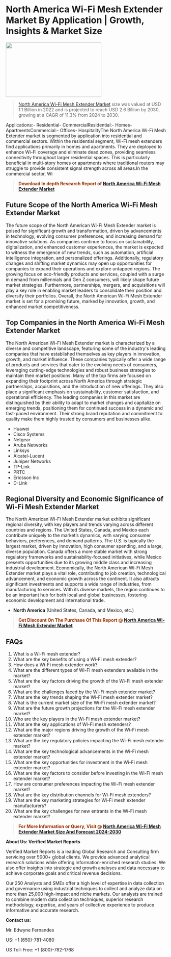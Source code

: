 <p><h1>North America Wi-Fi Mesh Extender Market By Application | Growth, Insights & Market Size</h1><p><img class="aligncenter size-medium wp-image-105565" src="https://ffe5etoiles.com/wp-content/uploads/2025/01/MST7-300x171.png" alt="" width="300" height="171" /></p><blockquote><p><a href="https://www.verifiedmarketreports.com/download-sample/?rid=219188&utm_source=Github-NA&utm_medium=378" target="_blank">North America Wi-Fi Mesh Extender Market</a> size was valued at USD 1.1 Billion in 2022 and is projected to reach USD 2.6 Billion by 2030, growing at a CAGR of 11.3% from 2024 to 2030.</p></blockquote>Applications:- Residential- CommercialResidential:- Homes- ApartmentsCommercial:- Offices- HospitalityThe North America Wi-Fi Mesh Extender market is segmented by application into residential and commercial sectors. Within the residential segment, Wi-Fi mesh extenders find applications primarily in homes and apartments. They are deployed to enhance Wi-Fi coverage and eliminate dead zones, providing seamless connectivity throughout larger residential spaces. This is particularly beneficial in multi-story homes or apartments where traditional routers may struggle to provide consistent signal strength across all areas.In the commercial sector, Wi</p><blockquote><p><span style="color: #993300;"><strong>Download In depth Research Report of <a href="https://www.verifiedmarketreports.com/download-sample/?rid=219188&utm_source=Github-NA&utm_medium=378">North America Wi-Fi Mesh Extender Market</a></strong></span></p></blockquote><h2>Future Scope of the North America Wi-Fi Mesh Extender Market</h2><p>The future scope of the North American Wi-Fi Mesh Extender market is poised for significant growth and transformation, driven by advancements in technology, evolving consumer preferences, and increasing demand for innovative solutions. As companies continue to focus on sustainability, digitalization, and enhanced customer experiences, the market is expected to witness the emergence of new trends, such as automation, artificial intelligence integration, and personalized offerings. Additionally, regulatory changes and shifting market dynamics may open up opportunities for companies to expand their operations and explore untapped regions. The growing focus on eco-friendly products and services, coupled with a surge in demand from millennials and Gen Z consumers, will likely shape future market strategies. Furthermore, partnerships, mergers, and acquisitions will play a key role in enabling market leaders to consolidate their position and diversify their portfolios. Overall, the North American Wi-Fi Mesh Extender market is set for a promising future, marked by innovation, growth, and enhanced market competitiveness.</p><h2>Top Companies in the North America Wi-Fi Mesh Extender Market</h2><p>The North American Wi-Fi Mesh Extender market is characterized by a diverse and competitive landscape, featuring some of the industry's leading companies that have established themselves as key players in innovation, growth, and market influence. These companies typically offer a wide range of products and services that cater to the evolving needs of consumers, leveraging cutting-edge technologies and robust business strategies to maintain their market positions. Many of the top firms are focused on expanding their footprint across North America through strategic partnerships, acquisitions, and the introduction of new offerings. They also place a significant emphasis on sustainability, customer satisfaction, and operational efficiency. The leading companies in this market are distinguished by their ability to adapt to market changes and capitalize on emerging trends, positioning them for continued success in a dynamic and fast-paced environment. Their strong brand reputation and commitment to quality make them highly trusted by consumers and businesses alike.</p><p><ul><li>Huawei </li><li> Cisco Systems </li><li> Netgear </li><li> Aruba Networks </li><li> Linksys </li><li> Alcatel-Lucent </li><li> Juniper Networks </li><li> TP-Link </li><li> PRTC </li><li> Ericsson Inc </li><li> D-Link</li></ul></p><h2>Regional Diversity and Economic Significance of Wi-Fi Mesh Extender Market</h2><p>The North American Wi-Fi Mesh Extender market exhibits significant regional diversity, with key players and trends varying across different countries and regions. The United States, Canada, and Mexico each contribute uniquely to the market’s dynamics, with varying consumer behaviors, preferences, and demand patterns. The U.S. is typically the largest market, driven by innovation, high consumer spending, and a large, diverse population. Canada offers a more stable market with strong regulatory frameworks and sustainability-focused initiatives, while Mexico presents opportunities due to its growing middle class and increasing industrial development. Economically, the North American Wi-Fi Mesh Extender market plays a vital role, contributing to job creation, technological advancement, and economic growth across the continent. It also attracts significant investments and supports a wide range of industries, from manufacturing to services. With its diverse markets, the region continues to be an important hub for both local and global businesses, fostering economic development and international trade.</p><ul> <li><strong>North America</strong> (United States, Canada, and Mexico, etc.)</li></ul><blockquote><p><span style="color: #993300;"><strong>Get Discount On The Purchase Of This Report @ <a href="https://www.verifiedmarketreports.com/ask-for-discount/?rid=219188&utm_source=Github-NA&utm_medium=378">North America Wi-Fi Mesh Extender Market</a></strong></span></p></blockquote><h2>FAQs</h2><p><ol> <li>What is a Wi-Fi mesh extender?</div><div></li> <li>What are the key benefits of using a Wi-Fi mesh extender?</div><div></li> <li>How does a Wi-Fi mesh extender work?</div><div></li> <li>What are the different types of Wi-Fi mesh extenders available in the market?</div><div></li> <li>What are the key factors driving the growth of the Wi-Fi mesh extender market?</div><div></li> <li>What are the challenges faced by the Wi-Fi mesh extender market?</div><div></li> <li>What are the key trends shaping the Wi-Fi mesh extender market?</div><div></li> <li>What is the current market size of the Wi-Fi mesh extender market?</div><div></li> <li>What are the future growth projections for the Wi-Fi mesh extender market?</div><div></li> <li>Who are the key players in the Wi-Fi mesh extender market?</div><div></li> <li>What are the key applications of Wi-Fi mesh extenders?</div><div></li> <li>What are the major regions driving the growth of the Wi-Fi mesh extender market?</div><div></li> <li>What are the key regulatory policies impacting the Wi-Fi mesh extender market?</div><div></li> <li>What are the key technological advancements in the Wi-Fi mesh extender market?</div><div></li> <li>What are the key opportunities for investment in the Wi-Fi mesh extender market?</div><div></li> <li>What are the key factors to consider before investing in the Wi-Fi mesh extender market?</div><div></li> <li>How are consumer preferences impacting the Wi-Fi mesh extender market?</div><div></li> <li>What are the key distribution channels for Wi-Fi mesh extenders?</div><div></li> <li>What are the key marketing strategies for Wi-Fi mesh extender manufacturers?</div><div></li> <li>What are the key challenges for new entrants in the Wi-Fi mesh extender market?</div><div></li></ol></p><blockquote><p><span style="color: #993300;"><strong>For More Information or Query, Visit @ <a href="https://www.verifiedmarketreports.com/product/wi-fi-mesh-extender-market/">North America Wi-Fi Mesh Extender Market Size And Forecast 2024-2030</a></strong></span></p></blockquote><p><strong>About Us: Verified Market Reports</strong></p><p>Verified Market Reports is a leading Global Research and Consulting firm servicing over 5000+ global clients. We provide advanced analytical research solutions while offering information-enriched research studies. We also offer insights into strategic and growth analyses and data necessary to achieve corporate goals and critical revenue decisions.</p><p>Our 250 Analysts and SMEs offer a high level of expertise in data collection and governance using industrial techniques to collect and analyze data on more than 25,000 high-impact and niche markets. Our analysts are trained to combine modern data collection techniques, superior research methodology, expertise, and years of collective experience to produce informative and accurate research.</p><p><strong>Contact us:</strong></p><p>Mr. Edwyne Fernandes</p><p>US: +1 (650)-781-4080</p><p>US Toll-Free: +1 (800)-782-1768</p>
